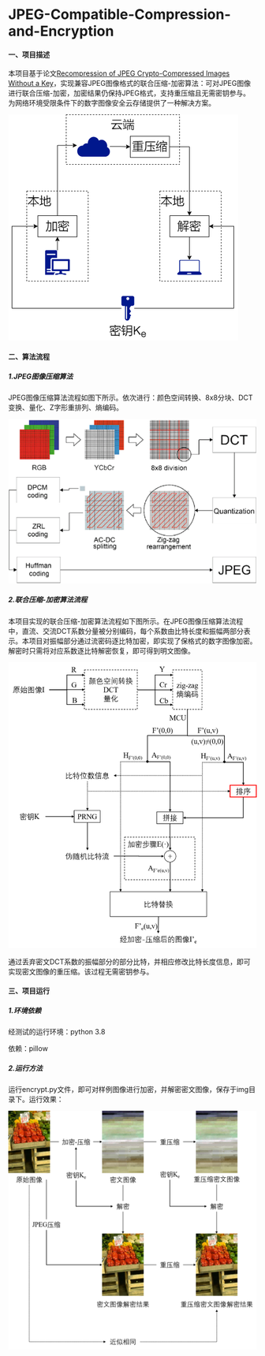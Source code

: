 # JPEG-Compatible-Compression-and-Encryption

#### 一、项目描述
本项目基于论文[Recompression of JPEG Crypto-Compressed Images Without a Key](https://ieeexplore.ieee.org/document/8624571)，实现兼容JPEG图像格式的联合压缩-加密算法：可对JPEG图像进行联合压缩-加密，加密结果仍保持JPEG格式，支持重压缩且无需密钥参与。为网络环境受限条件下的数字图像安全云存储提供了一种解决方案。

![application-scenario](./img/application_scenario.drawio.png)

#### 二、算法流程

##### 1.JPEG图像压缩算法

JPEG图像压缩算法流程如图下所示。依次进行：颜色空间转换、8x8分块、DCT变换、量化、Z字形重排列、熵编码。

![JPEG-compression-algorithm](./img/JPEG_compression_process.png)

##### 2.联合压缩-加密算法流程

本项目实现的联合压缩-加密算法流程如下图所示。在JPEG图像压缩算法流程中，直流、交流DCT系数分量被分别编码，每个系数由比特长度和振幅两部分表示。本项目对振幅部分通过流密码逐比特加密，即实现了保格式的数字图像加密。解密时只需将对应系数逐比特解密恢复，即可得到明文图像。

![compression-encryption](./img/crypto-compression.png)

通过丢弃密文DCT系数的振幅部分的部分比特，并相应修改比特长度信息，即可实现密文图像的重压缩。该过程无需密钥参与。

#### 三、项目运行

##### 1.环境依赖

经测试的运行环境：python 3.8

依赖：pillow

##### 2.运行方法

运行encrypt.py文件，即可对样例图像进行加密，并解密密文图像，保存于img目录下。运行效果：

![experiment-result](./img/sample_experimental_result.png)
